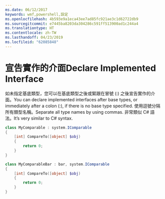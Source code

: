 ```yaml
---
ms.date: 06/12/2017
keywords: wmf,powershell,設定
ms.openlocfilehash: 4b593e9a1eca43ee7ad85fc921ae3c1d62722db9
ms.sourcegitcommit: e7445ba8203da304286c591ff513900ad1c244a4
ms.translationtype: HT
ms.contentlocale: zh-TW
ms.lasthandoff: 04/23/2019
ms.locfileid: "62085848"
---
```

# <a name="declare-implemented-interface"></a><span data-ttu-id="c4a5e-102">宣告實作的介面</span><span class="sxs-lookup"><span data-stu-id="c4a5e-102">Declare Implemented Interface</span></span>

<span data-ttu-id="c4a5e-103">如未指定基底類型，您可以在基底類型之後或緊跟在冒號 (:) 之後宣告實作的介面。</span><span class="sxs-lookup"><span data-stu-id="c4a5e-103">You can declare implemented interfaces after base types, or immediately after a colon (:), if there is no base type specified.</span></span> <span data-ttu-id="c4a5e-104">使用逗號分隔所有類型名稱。</span><span class="sxs-lookup"><span data-stu-id="c4a5e-104">Separate all type names by using commas.</span></span> <span data-ttu-id="c4a5e-105">非常類似 C# 語法。</span><span class="sxs-lookup"><span data-stu-id="c4a5e-105">It’s very similar to C# syntax.</span></span>

```powershell
class MyComparable : system.IComparable
{
    [int] CompareTo([object] $obj)
    {
        return 0;
    }
}

class MyComparableBar : bar, system.IComparable
{
    [int] CompareTo([object] $obj)
    {
        return 0;
    }
}
```
